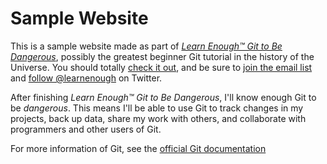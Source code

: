 # Sample Website

This is a sample website made as part of [*Learn Enough™ Git to Be Dangerous*](http://learnenough.com/git-tutorial), possibly the greatest beginner Git tutorial in the history of the Universe. You should totally [check it out](http://learnenough.com/git-tutorial), and be sure to [join the email list](http://learnenough.com/#email_list) and [follow @learnenough](http://twitter.com/learnenough) on Twitter.

After finishing *Learn Enough™ Git to Be Dangerous*, I'll know enough Git to be *dangerous*. This means I'll be able to use Git to track changes in my projects, back up data, share my work with others, and collaborate with programmers and other users of Git.

For more information of Git, see the [official Git documentation](https://git-scm.com/)
